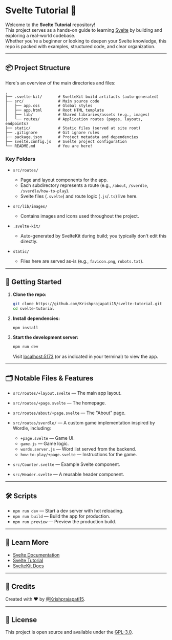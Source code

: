 # Svelte Tutorial 🚀

Welcome to the **Svelte Tutorial** repository!  
This project serves as a hands-on guide to learning [Svelte](https://svelte.dev/) by building and exploring a real-world codebase.  
Whether you're a beginner or looking to deepen your Svelte knowledge, this repo is packed with examples, structured code, and clear organization.

---

## 📦 Project Structure

Here's an overview of the main directories and files:

```
.
├── .svelte-kit/       # SvelteKit build artifacts (auto-generated)
├── src/               # Main source code
│   ├── app.css        # Global styles
│   ├── app.html       # Root HTML template
│   ├── lib/           # Shared libraries/assets (e.g., images)
│   └── routes/        # Application routes (pages, layouts, endpoints)
├── static/            # Static files (served at site root)
├── .gitignore         # Git ignore rules
├── package.json       # Project metadata and dependencies
├── svelte.config.js   # Svelte project configuration
└── README.md          # You are here!
```

### Key Folders

- `src/routes/`  
  - Page and layout components for the app.
  - Each subdirectory represents a route (e.g., `/about`, `/sverdle`, `/sverdle/how-to-play`).
  - Svelte files (`.svelte`) and route logic (`.js`/`.ts`) live here.

- `src/lib/images/`  
  - Contains images and icons used throughout the project.

- `.svelte-kit/`  
  - Auto-generated by SvelteKit during build; you typically don't edit this directly.

- `static/`  
  - Files here are served as-is (e.g., `favicon.png`, `robots.txt`).

---

## 🚀 Getting Started

1. **Clone the repo:**
   ```bash
   git clone https://github.com/Krishprajapati15/svelte-tutorial.git
   cd svelte-tutorial
   ```

2. **Install dependencies:**
   ```bash
   npm install
   ```

3. **Start the development server:**
   ```bash
   npm run dev
   ```
   Visit [localhost:5173](http://localhost:5173) (or as indicated in your terminal) to view the app.

---

## 🗂️ Notable Files & Features

- `src/routes/+layout.svelte` — The main app layout.
- `src/routes/+page.svelte` — The homepage.
- `src/routes/about/+page.svelte` — The "About" page.
- `src/routes/sverdle/` — A custom game implementation inspired by Wordle, including:
  - `+page.svelte` — Game UI.
  - `game.js` — Game logic.
  - `words.server.js` — Word list served from the backend.
  - `how-to-play/+page.svelte` — Instructions for the game.

- `src/Counter.svelte` — Example Svelte component.
- `src/Header.svelte` — A reusable header component.

---

## 🛠️ Scripts

- `npm run dev` — Start a dev server with hot reloading.
- `npm run build` — Build the app for production.
- `npm run preview` — Preview the production build.

---

## 📑 Learn More

- [Svelte Documentation](https://svelte.dev/docs)
- [Svelte Tutorial](https://svelte.dev/tutorial)
- [SvelteKit Docs](https://kit.svelte.dev/docs)

---

## 🙌 Credits

Created with ❤️ by [@Krishprajapati15](https://github.com/Krishprajapati15).

---

## 📄 License

This project is open source and available under the [GPL-3.0](LICENSE).
